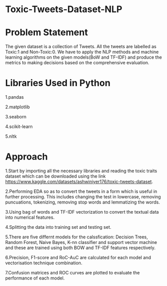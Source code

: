 # Toxic-Tweets-Dataset-NLP
# Problem Statement
The given dataset is a collection of Tweets. All the tweets are labelled as Toxic:1 and Non-Toxic:0. We have to apply the NLP methods and machine learning algorithms on the given  models(BoW and TF-IDF) and produce the metrics to making decisions based on the comprehensive evaluation.

# Libraries Used in Python
1.pandas

2.matplotlib

3.seaborn

4.scikit-learn

5.nltk

# Approach
1.Start by importing all the necessary libraries and reading the toxic traits dataset which can be downloaded using the link https://www.kaggle.com/datasets/ashwiniyer176/toxic-tweets-dataset.

2.Performing EDA so as to convert the tweets in a form which is useful in further processing. This includes changing the test in lowercase, removing puncuations, tokenizing, removing stop words and lemmatizing the words.

3.Using bag of words and TF-IDF vectorization to convert the textual data into numerical features.

4.Splitting the data into training set and testing set.

5.There are five differnt models for the calssfication: Decision Trees, Random Forest, Naive Bayes, K-nn classifier and support vector machine and these are trained using both BOW and TF-IDF features respectively.

6.Precision, F1-score and RoC-AuC are calculated for each model and vectorisation technique combination.

7.Confusion matrices and ROC curves are plotted to evaluate the performance of each model.
